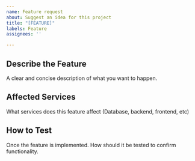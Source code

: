 ```yaml
---
name: Feature request
about: Suggest an idea for this project
title: "[FEATURE]"
labels: Feature
assignees: ''

---
```


## **Describe the Feature**
A clear and concise description of what you want to happen.

## **Affected Services**
What services does this feature affect (Database, backend, frontend, etc)

## **How to Test**
Once the feature is implemented. How should it be tested to confirm functionality.
